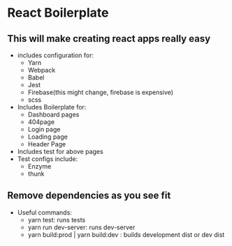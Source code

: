 # React Boilerplate
## This will make creating react apps really easy
* includes configuration for:
  - Yarn
  - Webpack
  - Babel
  - Jest
  - Firebase(this might change, firebase is expensive)
  - scss
* Includes Boilerplate for: 
  - Dashboard pages
  - 404page
  - Login page
  - Loading page
  - Header Page
* Includes test for above pages
* Test configs include:
  - Enzyme
  - thunk

Remove dependencies as you see fit
----------------------------------

* Useful commands:
  - yarn test: runs tests
  - yarn run dev-server: runs dev-server
  - yarn build:prod | yarn build:dev : builds development dist or dev dist
 